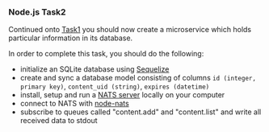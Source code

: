 ### Node.js Task2

Continued onto [Task1](https://github.com/uniqCast/node/blob/master/task1/README.md) 
you should now create a microservice which holds particular information in its database.

In order to complete this task, you should do the following:
 * initialize an SQLite database using [Sequelize](http://docs.sequelizejs.com/en/latest/)
 * create and sync a database model consisting of columns  ```id (integer, primary key)```, ```content_uid (string)```, ```expires (datetime)```
 * install, setup and run a [NATS server](https://github.com/nats-io/gnatsd) locally on your computer
 * connect to NATS with [node-nats](https://github.com/nats-io/node-nats)
 * subscribe to queues called "content.add" and "content.list" and write all received data to stdout
